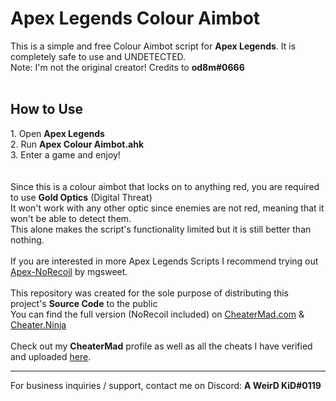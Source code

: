 <h1>Apex Legends Colour Aimbot</h1>

This is a simple and free Colour Aimbot script for <b>Apex Legends</b>.
It is completely safe to use and UNDETECTED.
<br>
Note: I'm not the original creator! Credits to <b>od8m#0666</b>
<br>
<br>

<h2>How to Use</h2>
1. Open <b>Apex Legends</b>
<br>
2. Run <b>Apex Colour Aimbot.ahk</b>
<br>
3. Enter a game and enjoy!
<br>
<br>
<br>
Since this is a colour aimbot that locks on to anything red, you are required to use <b>Gold Optics</b> (Digital Threat)
<br>
It won't work with any other optic since enemies are not red, meaning that it won't be able to detect them.
<br>
This alone makes the script's functionality limited but it is still better than nothing.
<br>
<br>
If you are interested in more Apex Legends Scripts I recommend trying out <a href="https://github.com/mgsweet/Apex-NoRecoil-2021">Apex-NoRecoil</a> by mgsweet.
<br>
<br>
This repository was created for the sole purpose of distributing this project's <b>Source Code</b> to the public
<br>
You can find the full version (NoRecoil included) on <a href="https://cheatermad.com/apex-legends-colour-aimbot-ahk-script/">CheaterMad.com</a> & <a href="https://cheater.ninja/apex-legends-multi-script-norecoil/">Cheater.Ninja</a>
<br>
<br>
Check out my <b>CheaterMad</b> profile as well as all the cheats I have verified and uploaded <a href="https://cheatermad.com/user/aweirdkid/">here</a>.
<br>
<hr>

For business inquiries / support, contact me on Discord: <b>A WeirD KiD#0119</b>
